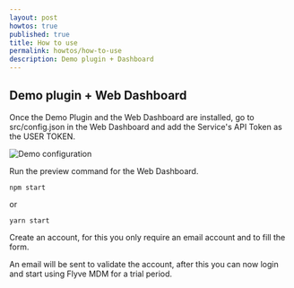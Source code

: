 ```yaml
---
layout: post
howtos: true
published: true
title: How to use
permalink: howtos/how-to-use
description: Demo plugin + Dashboard
---
```


## Demo plugin + Web Dashboard

Once the Demo Plugin and the Web Dashboard are installed, go to src/config.json in the Web Dashboard and add the Service's API Token as the USER TOKEN.

<img src="{{ '/images/demo-configuration.png' | absolute_url }}" alt="Demo configuration">

Run the preview command for the Web Dashboard.

```console
npm start
```

or

```console
yarn start
```

Create an account, for this you only require an email account and to fill the form.

<!-- <img src="{{ '/images/' | absolute_url }}" alt="To come"> -->

An email will be sent to validate the account, after this you can now login and start using Flyve MDM for a trial period.